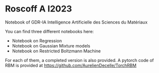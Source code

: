 # Roscoff A I2023

Notebook of GDR-IA Intelligence Artificielle des Sciences du Matériaux

You can find three different notebooks here:

  * Notebook on Regression
  * Notebook on Gaussian Mixture models
  * Notebook on Restricted Boltzmann Machine
  
For each of them, a completed version is also provided.
A pytorch code of RBM is provided at https://github.com/AurelienDecelle/TorchRBM
